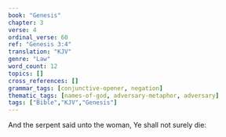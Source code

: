 ```yaml
---
book: "Genesis"
chapter: 3
verse: 4
ordinal_verse: 60
ref: "Genesis 3:4"
translation: "KJV"
genre: "Law"
word_count: 12
topics: []
cross_references: []
grammar_tags: [conjunctive-opener, negation]
thematic_tags: [names-of-god, adversary-metaphor, adversary]
tags: ["Bible","KJV","Genesis"]
---
```

And the serpent said unto the woman, Ye shall not surely die:
